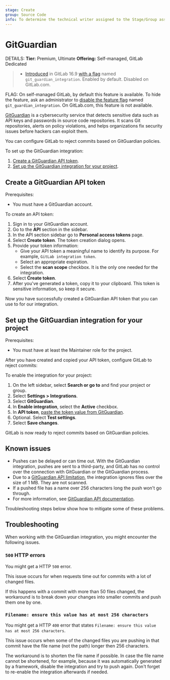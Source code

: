 ```yaml
---
stage: Create
group: Source Code
info: To determine the technical writer assigned to the Stage/Group associated with this page, see https://handbook.gitlab.com/handbook/product/ux/technical-writing/#assignments
---
```


# GitGuardian

DETAILS:
**Tier:** Premium, Ultimate
**Offering:** Self-managed, GitLab Dedicated

> - [Introduced](https://gitlab.com/gitlab-org/gitlab/-/issues/435706) in GitLab 16.9 [with a flag](../../../administration/feature_flags.md) named `git_guardian_integration`. Enabled by default. Disabled on GitLab.com.

FLAG:
On self-managed GitLab, by default this feature is available. To hide the feature, ask an administrator to [disable the feature flag](../../../administration/feature_flags.md) named `git_guardian_integration`.
On GitLab.com, this feature is not available.

[GitGuardian](https://www.gitguardian.com/) is a cybersecurity service that detects sensitive data such as API keys
and passwords in source code repositories.
It scans Git repositories, alerts on policy violations, and helps organizations
fix security issues before hackers can exploit them.

You can configure GitLab to reject commits based on GitGuardian policies.

To set up the GitGuardian integration:

1. [Create a GitGuardian API token](#create-a-gitguardian-api-token).
1. [Set up the GitGuardian integration for your project](#set-up-the-gitguardian-integration-for-your-project).

## Create a GitGuardian API token

Prerequisites:

- You must have a GitGuardian account.

To create an API token:

1. Sign in to your GitGuardian account.
1. Go to the **API** section in the sidebar.
1. In the API section sidebar go to **Personal access tokens** page.
1. Select **Create token**. The token creation dialog opens.
1. Provide your token information:
    - Give your API token a meaningful name to identify its purpose.
      For example, `GitLab integration token`.
    - Select an appropriate expiration.
    - Select the **scan scope** checkbox.
      It is the only one needed for the integration.
1. Select **Create token**.
1. After you've generated a token, copy it to your clipboard.
   This token is sensitive information, so keep it secure.

Now you have successfully created a GitGuardian API token that you can use to for our integration.

## Set up the GitGuardian integration for your project

Prerequisites:

- You must have at least the Maintainer role for the project.

After you have created and copied your API token, configure GitLab to reject commits:

To enable the integration for your project:

1. On the left sidebar, select **Search or go to** and find your project or group.
1. Select **Settings > Integrations**.
1. Select **GitGuardian**.
1. In **Enable integration**, select the **Active** checkbox.
1. In **API token**, [paste the token value from GitGuardian](#create-a-gitguardian-api-token).
1. Optional. Select **Test settings**.
1. Select **Save changes**.

GitLab is now ready to reject commits based on GitGuardian policies.

## Known issues

- Pushes can be delayed or can time out. With the GitGuardian integration, pushes are sent to a third-party, and GitLab has no control over the connection with GitGuardian or the GitGuardian process.
- Due to a [GitGuardian API limitation](https://api.gitguardian.com/docs#operation/multiple_scan), the integration ignores files over the size of 1 MB. They are not scanned.
- If a pushed file has a name over 256 characters long the push won't go through.
- For more information, see [GitGuardian API documentation](https://api.gitguardian.com/docs#operation/multiple_scan).

Troubleshooting steps below show how to mitigate some of these problems.

## Troubleshooting

When working with the GitGuardian integration, you might encounter the following issues.

### `500` HTTP errors

You might get a HTTP `500` error.

This issue occurs for when requests time out for commits with a lot of changed files.

If this happens with a commit with more than 50 files changed,
the workaround is to break down your changes into smaller commits and push
them one by one.

### `Filename: ensure this value has at most 256 characters`

You might get a HTTP `400` error that states `Filename: ensure this value has at most 256 characters`.

This issue occurs when some of the changed files you are pushing in that commit have the file name
(not the path) longer then 256 characters.

The workaround is to shorten the file name if possible.
In case the file name cannot be shortened, for example, because it was automatically generated by a framework,
disable the integration and try to push again.
Don't forget to re-enable the integration afterwards if needed.
